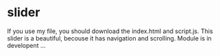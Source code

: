 # slider
If you use my file, you should download the index.html and script.js. This slider is a beautiful, becouse it has navigation and scrolling. Module is in developent ...
